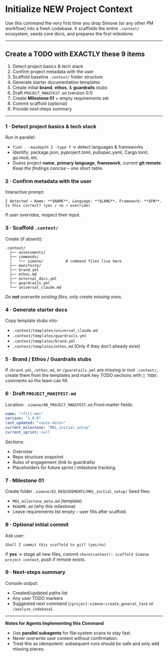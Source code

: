 # Initialize **NEW** Project Context
Use this command the very first time you drop Simone (or any other PM workflow) into a fresh codebase.
It scaffolds the entire `.context/` ecosystem, seeds core docs, and prepares the first milestone.

---

## Create a TODO with **EXACTLY** these 9 items
1. Detect project basics & tech stack
2. Confirm project metadata with the user
3. Scaffold baseline `.context/` folder structure
4. Generate starter documentation templates
5. Create initial **brand**, **ethos**, & **guardrails** stubs
6. Draft `PROJECT_MANIFEST.md` (version 0.1)
7. Create **Milestone 01** + empty requirements set
8. Commit scaffold (optional)
9. Provide next‑steps summary

---

### 1 · Detect project basics & tech stack
Run in parallel:
- `find . -maxdepth 2 -type f` → detect languages & frameworks
- Identify: package.json, pyproject.toml, pubspec.yaml, Cargo.toml, go.mod, etc.
- Guess project **name**, **primary language**, **framework**, current **git remote**.
*Keep the findings concise* – one short table.

### 2 · Confirm metadata with the user
Interactive prompt:
```
I detected → Name: **$NAME**, Language: **$LANG**, Framework: **$FW**.
Is this correct? (yes / no → override)
```
If user overrides, respect their input.

### 3 · Scaffold `.context/`

Create (if absent):
```
.context/
  ├── assessments/
  ├── commands/
  │   └── simone/          # command files live here
  ├── manifesto/
  ├── brand.yml
  ├── ethos.md
  ├── external_docs.yml
  ├── guardrails.yml
  └── universal_claude.md
```
_Do **not** overwrite existing files; only create missing ones._

### 4 · Generate starter docs
Copy template stubs into:
- `.context/templates/universal_claude.md`
- `.context/templates/guardrails.yml`
- `.context/templates/brand.yml`
- `.context/templates/ethos.md`
(Only if they don’t already exist)

### 5 · Brand / Ethos / Guardrails stubs
If `/brand.yml`, `/ethos.md`, or `/guardrails.yml` are missing in root `.context/`,
create them from the templates and mark key TODO sections with `📝 TODO:` comments so the team can fill.

### 6 · Draft `PROJECT_MANIFEST.md`
Location: `.simone/00_PROJECT_MANIFEST.md`
Front‑matter fields:
```yaml
name: "<fill‑me>"
version: "1.0.0"
last_updated: "<auto‑date>"
current_milestone: "M01_initial_setup"
current_sprint: null
```
Sections:
- Overview
- Repo structure snapshot
- Rules of engagement (link to guardrails)
- Placeholders for future sprint / milestone tracking.

### 7 · Milestone 01
Create folder `.simone/02_REQUIREMENTS/M01_initial_setup/`
Seed files:
- `M01_milestone_meta.md` (template)
- `README.md` (why this milestone)
- Leave requirements list empty – user fills after scaffold.

### 8 · Optional initial commit
Ask user:
```
Shall I commit this scaffold to git? (yes/no)
```
If **yes** → stage all new files, commit `chore(context): scaffold Simone project context`, push if remote exists.

### 9 · Next‑steps summary
Console output:
- Created/updated paths list
- Any user TODO markers
- Suggested next command (`/project:simone:create_general_task` or `/analyze_codebase`).

---

**Notes for Agents Implementing this Command**
- Use **parallel subagents** for file‑system scans to stay fast.
- Never overwrite user content without confirmation.
- Treat this as idempotent: subsequent runs should be safe and only add missing pieces.